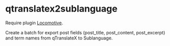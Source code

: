 # qtranslatex2sublanguage

Require plugin [Locomotive](https://github.com/reaktivstudios/locomotive).

Create a batch for export post fields (post_title, post_content, post_excerpt) and term names from qTranslateX to Sublanguage.
